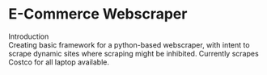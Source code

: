 # E-Commerce Webscraper

Introduction <br/>
Creating basic framework for a python-based webscraper, with intent to scrape dynamic sites where scraping might be inhibited. Currently scrapes Costco for all laptop available.
<br/>
